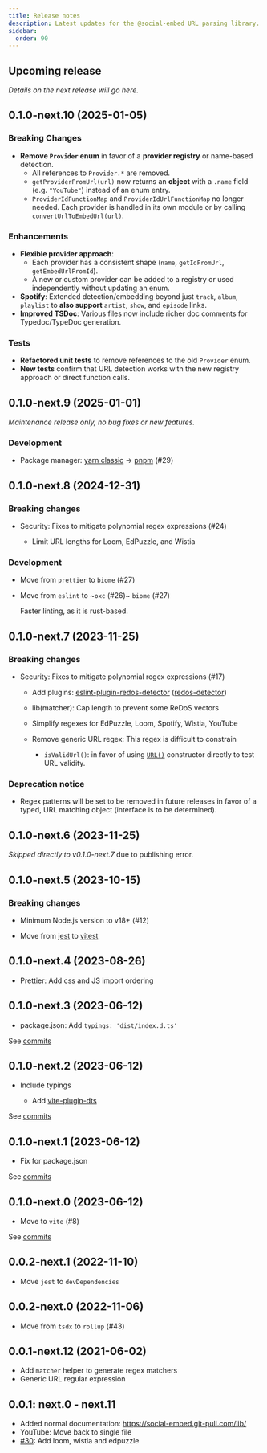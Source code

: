 ```yaml
---
title: Release notes
description: Latest updates for the @social-embed URL parsing library.
sidebar:
  order: 90
---
```


## Upcoming release

<!-- _Enter the most recent changes here_ -->

_Details on the next release will go here._

## 0.1.0-next.10 (2025-01-05)

### Breaking Changes

- **Remove `Provider` enum** in favor of a **provider registry** or name-based detection.
  - All references to `Provider.*` are removed.
  - `getProviderFromUrl(url)` now returns an **object** with a `.name` field (e.g. `"YouTube"`) instead of an enum entry.
  - `ProviderIdFunctionMap` and `ProviderIdUrlFunctionMap` no longer needed. Each provider is handled in its own module or by calling `convertUrlToEmbedUrl(url)`.

### Enhancements

- **Flexible provider approach**:
  - Each provider has a consistent shape (`name`, `getIdFromUrl`, `getEmbedUrlFromId`).
  - A new or custom provider can be added to a registry or used independently without updating an enum.
- **Spotify**: Extended detection/embedding beyond just `track`, `album`, `playlist` to **also support** `artist`, `show`, and `episode` links.
- **Improved TSDoc**: Various files now include richer doc comments for Typedoc/TypeDoc generation.

### Tests

- **Refactored unit tests** to remove references to the old `Provider` enum.
- **New tests** confirm that URL detection works with the new registry approach or direct function calls.

## 0.1.0-next.9 (2025-01-01)

_Maintenance release only, no bug fixes or new features._

### Development

- Package manager: [yarn classic] -> [pnpm] (#29)

[yarn classic]: https://classic.yarnpkg.com/
[pnpm]: https://pnpm.io/

## 0.1.0-next.8 (2024-12-31)

### Breaking changes

- Security: Fixes to mitigate polynomial regex expressions (#24)

  - Limit URL lengths for Loom, EdPuzzle, and Wistia

### Development

- Move from `prettier` to `biome` (#27)
- Move from `eslint` to ~`oxc` (#26)~ `biome` (#27)

  Faster linting, as it is rust-based.

## 0.1.0-next.7 (2023-11-25)

### Breaking changes

- Security: Fixes to mitigate polynomial regex expressions (#17)

  - Add plugins: [eslint-plugin-redos-detector] ([redos-detector])

    [eslint-plugin-redos-detector]: https://github.com/tjenkinson/eslint-plugin-redos-detector
    [redos-detector]: https://github.com/tjenkinson/redos-detector

  - lib(matcher): Cap length to prevent some ReDoS vectors
  - Simplify regexes for EdPuzzle, Loom, Spotify, Wistia, YouTube
  - Remove generic URL regex: This regex is difficult to constrain

    - `isValidUrl()`: in favor of using [`URL()`] constructor directly to
      test URL validity.

      [`URL()`]: https://developer.mozilla.org/en-US/docs/Web/API/URL/URL

### Deprecation notice

- Regex patterns will be set to be removed in future releases in favor of
  a typed, URL matching object (interface is to be determined).

## 0.1.0-next.6 (2023-11-25)

_Skipped directly to v0.1.0-next.7_ due to publishing error.

## 0.1.0-next.5 (2023-10-15)

### Breaking changes

- Minimum Node.js version to v18+ (#12)
- Move from [jest] to [vitest]

  [vitest]: https://vitest.dev/guide/
  [jest]: https://jestjs.io/docs/cli

## 0.1.0-next.4 (2023-08-26)

- Prettier: Add css and JS import ordering

## 0.1.0-next.3 (2023-06-12)

- package.json: Add `typings: 'dist/index.d.ts'`

See [commits](https://github.com/social-embed/social-embed/compare/@social-embed/lib@0.1.0-next.2...@social-embed/lib@0.1.0-next.3)

## 0.1.0-next.2 (2023-06-12)

- Include typings

  - Add [vite-plugin-dts](https://github.com/qmhc/vite-plugin-dts)

See [commits](https://github.com/social-embed/social-embed/compare/@social-embed/lib@0.1.0-next.1...@social-embed/lib@0.1.0-next.2)

## 0.1.0-next.1 (2023-06-12)

- Fix for package.json

See [commits](https://github.com/social-embed/social-embed/compare/@social-embed/lib@0.1.0-next.0...@social-embed/lib@0.1.0-next.1)

## 0.1.0-next.0 (2023-06-12)

- Move to `vite` (#8)

See [commits](https://github.com/social-embed/social-embed/compare/@social-embed/lib@0.0.2-next.1...@social-embed/lib@0.1.0-next.0)

## 0.0.2-next.1 (2022-11-10)

- Move `jest` to `devDependencies`

## 0.0.2-next.0 (2022-11-06)

- Move from `tsdx` to `rollup` (#43)

## 0.0.1-next.12 (2021-06-02)

- Add `matcher` helper to generate regex matchers
- Generic URL regular expression

## 0.0.1: next.0 - next.11

- Added normal documentation:
  https://social-embed.git-pull.com/lib/
- YouTube: Move back to single file
- [#30](https://github.com/social-embed/social-embed/pull/30): Add loom, wistia
  and edpuzzle
